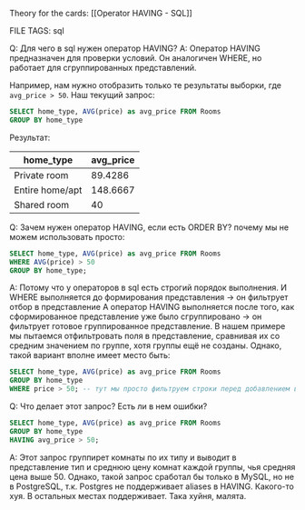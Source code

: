 
Theory for the cards: [[Operator HAVING - SQL]]

FILE TAGS: sql

Q: Для чего в sql нужен оператор HAVING?
A: Оператор HAVING предназначен для проверки условий. Он аналогичен WHERE, но работает для сгруппированных представлений.
	
Например, нам нужно отобразить только те результаты выборки, где `avg_price > 50`.
Наш текущий запрос:
```sql
SELECT home_type, AVG(price) as avg_price FROM Rooms
GROUP BY home_type
```
	
Результат:
	
| home_type       | avg_price |
| --------------- | --------- |
| Private room    | 89.4286   |
| Entire home/apt | 148.6667  |
| Shared room     | 40        |
<!--ID: 1757945728952-->


Q: Зачем нужен оператор HAVING, если есть ORDER BY? почему мы не можем использовать просто:
```sql
SELECT home_type, AVG(price) as avg_price FROM Rooms
WHERE AVG(price) > 50
GROUP BY home_type;
```
A: Потому что у операторов в sql есть строгий порядок выполнения. И WHERE выполняется до формирования представления -> он фильтрует отбор в представление
А оператор HAVING выполняется после того, как сформированное представление уже было сгруппировано -> он фильтрует готовое группированное представление.
В нашем примере мы пытаемся отфильтровать поля в представление, сравнивая их со средним значением по группе, хотя группы ещё не созданы. 
Однако, такой вариант вполне имеет место быть:
```sql
SELECT home_type, AVG(price) as avg_price FROM Rooms
GROUP BY home_type
WHERE price > 50; -- тут мы просто фильтруем строки перед добавлением в представление (до группировки, сортировки групп(через HAVING) и сортировки)
```
<!--ID: 1757945728962-->



Q: Что делает этот запрос? Есть ли в нем ошибки?
```sql
SELECT home_type, AVG(price) as avg_price FROM Rooms
GROUP BY home_type
HAVING avg_price > 50; 
```
A: Этот запрос группирет комнаты по их типу и выводит в представление тип и среднюю цену комнат каждой группы, чья средняя цена выше 50.
Однако, такой запрос сработал бы только в MySQL, но не в PostgreSQL, т.к. Postgres не поддерживает aliases в HAVING. 
Какого-то хуя. 
В остальных местах поддерживает. 
Така хуйня, малята.
<!--ID: 1757945728970-->
